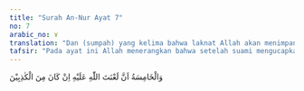 ```yaml
---
title: "Surah An-Nur Ayat 7"
no: 7
arabic_no: ٧
translation: "Dan (sumpah) yang kelima bahwa laknat Allah akan menimpanya, jika dia termasuk orang yang berdusta."
tafsir: "Pada ayat ini Allah menerangkan bahwa setelah suami mengucapkan empat kali sumpah itu, pada kali kelima ia perlu menyatakan bahwa ia bersedia menerima laknat Allah, bila ia berdusta dengan tuduhannya itu. Redaksi pernyataan itu atau terjemahannya adalah:\n\n(Laknat Allah ditimpakan atasku, apabila aku berdusta dalam tuduhanku itu)\n\nDengan demikian, terhindarlah ia dari hukuman menuduh orang berzina."
---
```

وَالْخَامِسَةُ اَنَّ لَعْنَتَ اللّٰهِ عَلَيْهِ اِنْ كَانَ مِنَ الْكٰذِبِيْنَ